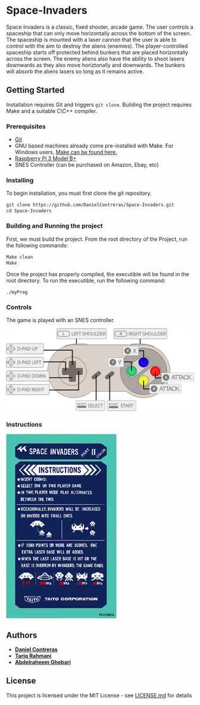 # Space-Invaders

Space Invaders is a classic, fixed shooter, arcade game. The user controls a spaceship that can only move horizontally across the bottom of the screen. The spaceship is mounted with a laser cannon that the user is able to control with the aim to destroy the aliens (enemies). The player-controlled spaceship starts off protected behind bunkers that are placed horizontally across the screen. The enemy aliens also have the ability to shoot lasers downwards as they also move horiztonally and downwards. The bunkers will absorb the aliens lasers so long as it remains active. 

## Getting Started

Installation requires Git and triggers `git clone`. Building the project requires Make and a suitable C\C++ compiler.

### Prerequisites

- [Git](https://git-scm.com/)
- GNU based machines already come pre-installed with Make. For Windows users, [Make can be found here.](http://gnuwin32.sourceforge.net/packages/make.htm) 
- [Raspberry Pi 3 Model B+](https://www.raspberrypi.org/products/raspberry-pi-3-model-b-plus/)
- SNES Controller (can be purchased on Amazon, Ebay, etc)

### Installing

To begin installation, you must first clone the git repository.

```
git clone https://github.com/DanielContreras/Space-Invaders.git
cd Space-Invaders
```

### Building and Running the project

First, we must build the project. From the root directory of the Project, run the following commands:

```
Make clean
Make
```

Once the project has properly compiled, the executible will be found in the root directory. To run the executible, run the following command:

```
./myProg
```

### Controls

The game is played with an SNES controller. 

![](https://github.com/DanielContreras/Space-Invaders/blob/master/assets/controls.png)

### Instructions

![](https://github.com/DanielContreras/Space-Invaders/blob/master/assets/instructions.gif)

## Authors

* [**Daniel Contreras**](https://github.com/DanielContreras)
* [**Tariq Rahmani**](https://github.com/tariqrahmani08)
* [**Abdelraheem Ghebari**](https://github.com/abudeh123)

## License

This project is licensed under the MIT License - see [LICENSE.md](https://github.com/DanielContreras/Space-Invaders/blob/master/LICENSE) for details
